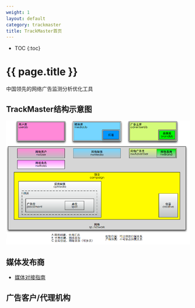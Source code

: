 ```yaml
---
weight: 1
layout: default
category: trackmaster
title: TrackMaster首页
---
```


* TOC
{:toc}

# {{ page.title }}

中国领先的网络广告监测分析优化工具

## TrackMaster结构示意图

![trackmaster结构示意图](/doc/trackmaster/v1/cn/trackmaster.png)

## 媒体发布商

* [媒体对接指南](/doc/trackmaster/v1/cn/publisher_guide.html)

## 广告客户/代理机构
